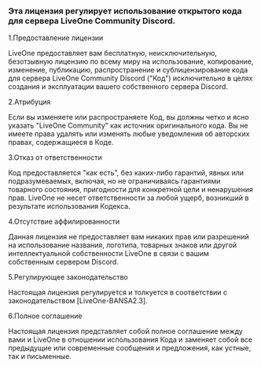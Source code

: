 ### Эта лицензия регулирует использование открытого кода для сервера LiveOne Community Discord.

1.Предоставление лицензии

LiveOne предоставляет вам бесплатную, неисключительную, безотзывную лицензию по всему миру на использование, копирование, изменение, публикацию, распространение и сублицензирование кода для сервера LiveOne Community Discord ("Код") исключительно в целях создания и эксплуатации вашего собственного сервера Discord.

2.Атрибуция

Если вы изменяете или распространяете Код, вы должны четко и ясно указать "LiveOne Community" как источник оригинального кода. Вы не имеете права удалять или изменять любые уведомления об авторских правах, содержащиеся в Коде.

3.Отказ от ответственности

Код предоставляется "как есть", без каких-либо гарантий, явных или подразумеваемых, включая, но не ограничиваясь гарантиями товарного состояния, пригодности для конкретной цели и ненарушения прав. LiveOne не несет ответственности за любой ущерб, возникший в результате использования Кодекса.

4.Отсутствие аффилированности

Данная лицензия не предоставляет вам никаких прав или разрешений на использование названия, логотипа, товарных знаков или другой интеллектуальной собственности LiveOne в связи с вашим собственным сервером Discord.

5.Регулирующее законодательство

Настоящая лицензия регулируется и толкуется в соответствии с законодательством [LiveOne-BANSA2.3].

6.Полное соглашение

Настоящая лицензия представляет собой полное соглашение между вами и LiveOne в отношении использования Кода и заменяет собой все предыдущие или современные сообщения и предложения, как устные, так и письменные.
